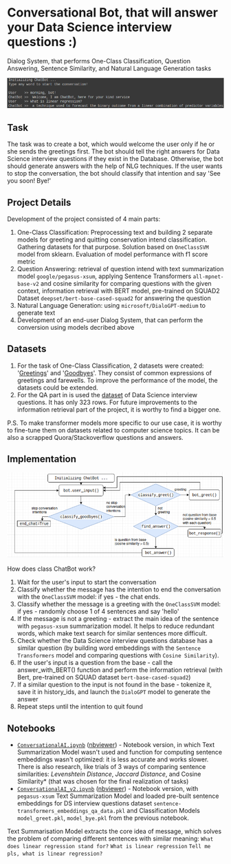 # Conversational Bot, that will answer your Data Science interview questions :)
Dialog System, that performs One-Class Classification, Question Answering, Sentence Similarity, and Natural Language Generation tasks

![](https://github.com/Teasotea/DialogSystem/blob/main/img/chatbot_results.png)

## Task
The task was to create a bot, which would welcome the user only if he or she sends the greetings first. The bot should tell the right answers for Data Science interview questions if they exist in the Database. Otherwise, the bot should generate answers with the help of NLG techniques. If the user wants to stop the conversation, the bot should classify that intention and say 'See you soon! Bye!'


## Project Details
 Development of the project consisted of 4 main parts:
  1) One-Class Classification: Preprocessing text and building 2 separate models for greeting and quitting conservation intend classification. Gathering datasets for that purpose. Solution based on `OneClassSVM` model from sklearn. Evaluation of model performance with f1 score metric
  2) Question Answering: retrieval of question intend with text summarization model `google/pegasus-xsum`, applying Sentence Transformers `all-mpnet-base-v2` and cosine similarity for comparing questions with the given context, information retrieval with BERT model, pre-trained on SQUAD2 Dataset `deepset/bert-base-cased-squad2` for answering the question
  3) Natural Language Generation: using `microsoft/DialoGPT-medium` to generate text
  4) Development of an end-user Dialog System, that can perform the conversion using models decribed above

## Datasets
1) For the task of One-Class Classification, 2 datasets were created: '[Greetings](https://github.com/Teasotea/DialogSystem/blob/main/data/greet.csv)' and '[Goodbyes](https://raw.githubusercontent.com/Teasotea/DialogSystem/main/data/goodbyes.csv)'. They consist of common expressions of greetings and farewells. To improve the performance of the model, the datasets could be extended.
2) For the QA part in is used the [dataset](https://raw.githubusercontent.com/Kizuna-Cheng/Data_Science_Interviews_NLP/main/data.csv) of Data Science interview questions. It has only 323 rows. For future improvements to the information retrieval part of the project, it is worthy to find a bigger one.

P.S. To make transformer models more specific to our use case, it is worthy to fine-tune them on datasets related to computer science topics. It can be also a scrapped Quora/Stackoverflow questions and answers.



## Implementation
 ![](https://github.com/Teasotea/DialogSystem/blob/main/img/chatbot_diagram.png)
 
How does class ChatBot work?

1) Wait for the user's input to start the conversation
2) Classify whether the message has the intention to end the conversation with the `OneClassSVM` model: if yes - the chat ends. 
3) Classify whether the message is a greeting with the `OneClassSVM` model: if yes - randomly choose 1 of 4 sentences and say 'hello'
4) If the message is not a greeting - extract the main idea of the sentence with `pegasus-xsum` summarization model. It helps to reduce redundant words, which make text search for similar sentences more difficult.
5) Check whether the Data Science interview questions database has a similar question (by building word embeddings with the `Sentence Transformers` model and comparing questions with `Cosine Similarity`). 
6) If the user's input is a question from the base - call the answer_with_BERT() function and perform the information retrieval (with Bert, pre-trained on SQUAD dataset `bert-base-cased-squad2`)
7) If a similar question to the input is not found in the base - tokenize it, save it in history_ids, and launch the `DialoGPT` model to generate the answer
8) Repeat steps until the intention to quit found

## Notebooks
* [`ConversationalAI.ipynb`](https://github.com/Teasotea/DialogSystem/blob/main/ConversationalAI.ipynb) ([nbviewer](https://github.com/Teasotea/DialogSystem/blob/main/ConversationalAI.ipynb)) - Notebook version, in which Text Summarization Model wasn't used and function for computing sentence embeddings wasn't optimized: it is less accurate and works slower. There is also research, like trials of 3 ways of comparing sentence similarities: *Levenshtein Distance*, *Jaccard Distance*, and Cosine Similarity* (that was chosen for the final realization of tasks)
* [`ConversationalAI_v2.ipynb`](https://github.com/Teasotea/DialogSystem/blob/main/ConversationalAI_v2.ipynb) ([nbviewer](https://github.com/Teasotea/DialogSystem/blob/main/ConversationalAI_v2.ipynb)) -  Notebook version, with `pegasus-xsum` Text Summarization Model and loaded pre-built sentence embeddings for DS interview questions dataset `sentence-transformers_embeddings_qa_data.pkl` and Classification Models `model_greet.pkl`, `model_bye.pkl`  from the previous notebook.

Text Summarisation Model extracts the core idea of message, which solves the problem of comparing different sentences with similar meaning:
`What does linear regression stand for?`
`What is linear regression`
`Tell me pls, what is linear regression?`

